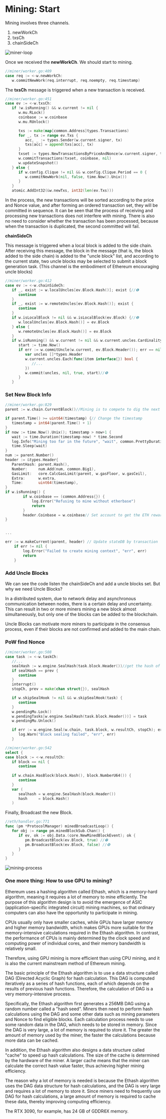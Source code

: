# Mining: Start

Mining involves three channels.

1. newWorkCh
2. txsCh
3. chainSideCh

![miner-loop](..\pictures\miner-loop.png)

Once we received the **newWorkCh**. We should start to mining.

```go
//miner/worker.go:409
case req := <-w.newWorkCh:
   w.commitNewWork(req.interrupt, req.noempty, req.timestamp)
```

The **txsCh** message is triggered when a new transaction is received.

```go
//miner/worker.go:451
case ev := <-w.txsCh:
   if !w.isRunning() && w.current != nil {
      w.mu.RLock()
      coinbase := w.coinbase
      w.mu.RUnlock()

      txs := make(map[common.Address]types.Transactions)
      for _, tx := range ev.Txs {
         acc, _ := types.Sender(w.current.signer, tx)
         txs[acc] = append(txs[acc], tx)
      }
      txset := types.NewTransactionsByPriceAndNonce(w.current.signer, txs)
      w.commitTransactions(txset, coinbase, nil)
      w.updateSnapshot()
   } else {
      if w.config.Clique != nil && w.config.Clique.Period == 0 {
         w.commitNewWork(nil, false, time.Now().Unix())
      }
   }
   atomic.AddInt32(&w.newTxs, int32(len(ev.Txs)))
```

In the process, the new transactions will be sorted according to the price and Nonce value, and after forming an ordered transaction set, they will be committed in sequence.
It can be seen that the process of receiving and processing new transactions does not interfere with mining. There is also no need to consider whether the transaction has been processed, because when the transaction is duplicated, the second committed will fail.

**chainSideCh**

This message is triggered when a local block is added to the side chain. After receiving this message, the block in the message (that is, the block added to the side chain) is added to the "uncle block" list, and according to the current state, two uncle blocks may be selected to submit a block generation task. (This channel is the embodiment of Ethereum encouraging uncle blocks)

```go
//miner/worker.go:412
case ev := <-w.chainSideCh:
   if _, exist := w.localUncles[ev.Block.Hash()]; exist {//❶
      continue
   }
   if _, exist := w.remoteUncles[ev.Block.Hash()]; exist {
      continue
   }
   if w.isLocalBlock != nil && w.isLocalBlock(ev.Block) {//❷
      w.localUncles[ev.Block.Hash()] = ev.Block
   } else {
      w.remoteUncles[ev.Block.Hash()] = ev.Block
   }
   if w.isRunning() && w.current != nil && w.current.uncles.Cardinality() < 2 {//❸
      start := time.Now()
      if err := w.commitUncle(w.current, ev.Block.Header()); err == nil {//❹
         var uncles []*types.Header
         w.current.uncles.Each(func(item interface{}) bool {
            //...
         })
         w.commit(uncles, nil, true, start)//❺
      }
   }
```



### Set New Block Info

```go
//miner/worker.go:829
parent := w.chain.CurrentBlock()//Mining is to compete to dig the next block, and the block with the latest height needs to be used as the parent block

if parent.Time() >= uint64(timestamp) {// Change the timestamp
   timestamp = int64(parent.Time() + 1)
}
if now := time.Now().Unix(); timestamp > now+1 {
   wait := time.Duration(timestamp-now) * time.Second
   log.Info("Mining too far in the future", "wait", common.PrettyDuration(wait))
   time.Sleep(wait)
}
num := parent.Number()
header := &types.Header{
   ParentHash: parent.Hash(),
   Number:     num.Add(num, common.Big1),
   GasLimit:   core.CalcGasLimit(parent, w.gasFloor, w.gasCeil),
   Extra:      w.extra,
   Time:       uint64(timestamp),
}
if w.isRunning() {
		if w.coinbase == (common.Address{}) {
			log.Error("Refusing to mine without etherbase")
			return
		}
		header.Coinbase = w.coinbase// Set account to get the ETH rewards
}


...

err := w.makeCurrent(parent, header) // Update stateDB by transaction
	if err != nil {
		log.Error("Failed to create mining context", "err", err)
		return
	}
```

### Add Uncle Blocks

We can see the code listen the chainSideCh and add a uncle blocks set. But why we need Uncle Blocks?

In a distributed system, due to network delay and asynchronous communication between nodes, there is a certain delay and uncertainty. This can result in two or more miners mining a new block almost simultaneously, but only one of the blocks can be added to the blockchain.

Uncle Blocks can motivate more miners to participate in the consensus process, even if their blocks are not confirmed and added to the main chain.



### PoW find Nonce

```go
//miner/worker.go:508
case task := <-w.taskCh:
   //...
   sealHash := w.engine.SealHash(task.block.Header())//get the hash of block
   if sealHash == prev {
      continue
   }
   interrupt()
   stopCh, prev = make(chan struct{}), sealHash

   if w.skipSealHook != nil && w.skipSealHook(task) {
      continue
   }
   w.pendingMu.Lock()
   w.pendingTasks[w.engine.SealHash(task.block.Header())] = task
   w.pendingMu.Unlock()

   if err := w.engine.Seal(w.chain, task.block, w.resultCh, stopCh); err != nil { // find nonce and send resultCh
      log.Warn("Block sealing failed", "err", err)
   }

//miner/worker.go:542
select {
case block := <-w.resultCh: 
   if block == nil {
      continue
   
   if w.chain.HasBlock(block.Hash(), block.NumberU64()) {
      continue
   }
   var (
      sealhash = w.engine.SealHash(block.Header())
      hash     = block.Hash()
   )
```



Finally, Broadcast the new Block.

```go
//eth/handler.go:771
func (pm *ProtocolManager) minedBroadcastLoop() {
   for obj := range pm.minedBlockSub.Chan() {
      if ev, ok := obj.Data.(core.NewMinedBlockEvent); ok {
         pm.BroadcastBlock(ev.Block, true) //❼
         pm.BroadcastBlock(ev.Block, false) //❽
      }
   }
}
```



![mining-process](..\pictures\mining-process.png)





### One more thing: How to use GPU to mining?

Ethereum uses a hashing algorithm called Ethash, which is a memory-hard algorithm, meaning it requires a lot of memory to mine efficiently. The purpose of this algorithm design is to avoid the emergence of ASIC (application-specific integrated circuit) mining machines, so that ordinary computers can also have the opportunity to participate in mining.

CPUs usually only have smaller caches, while GPUs have larger memory and higher memory bandwidth, which makes GPUs more suitable for the memory-intensive calculations required in the Ethash algorithm. In contrast, the performance of CPUs is mainly determined by the clock speed and computing power of individual cores, and their memory bandwidth is relatively small.

Therefore, using GPU mining is more efficient than using CPU mining, and it is also the current mainstream method of Ethereum mining.

The basic principle of the Ethash algorithm is to use a data structure called DAG (Directed Acyclic Graph) for hash calculation. This DAG is computed iteratively as a series of hash functions, each of which depends on the results of previous hash functions. Therefore, the calculation of DAG is a very memory-intensive process.

Specifically, the Ethash algorithm first generates a 256MB DAG using a random number called a "hash seed". Miners then need to perform hash calculations using the DAG and some other data such as mining parameters and Nonce to find eligible blocks. Each calculation process needs to use some random data in the DAG, which needs to be stored in memory. Since the DAG is very large, a lot of memory is required to store it. The greater the amount of memory used by the miner, the faster the calculations because more data can be cached.

In addition, the Ethash algorithm also designs a data structure called "cache" to speed up hash calculations. The size of the cache is determined by the hardware of the miner. A larger cache means that the miner can calculate the correct hash value faster, thus achieving higher mining efficiency.

The reason why a lot of memory is needed is because the Ethash algorithm uses the DAG data structure for hash calculations, and the DAG is very large and requires a lot of memory to store it. Since miners need to frequently use DAG for hash calculations, a large amount of memory is required to cache these data, thereby improving computing efficiency.

The RTX 3090, for example, has 24 GB of GDDR6X memory.